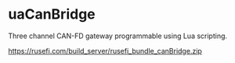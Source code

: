 # uaCanBridge

Three channel CAN-FD gateway programmable using Lua scripting.

https://rusefi.com/build_server/rusefi_bundle_canBridge.zip

